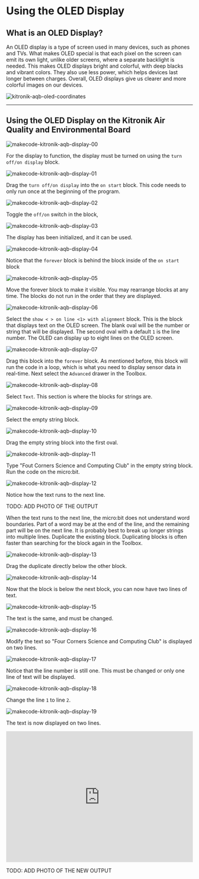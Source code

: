 # Using the OLED Display

## What is an OLED Display?

An OLED display is a type of screen used in many devices, such as phones and TVs. What makes OLED special is that each pixel on the screen can emit its own light, unlike older screens, where a separate backlight is needed. This makes OLED displays bright and colorful, with deep blacks and vibrant colors. They also use less power, which helps devices last longer between charges. Overall, OLED displays give us clearer and more colorful images on our devices.

![kitronik-aqb-oled-coordinates](assets/kitronik-aqb-oled-coordinates.png)

---

## Using the OLED Display on the Kitronik Air Quality and Environmental Board


![makecode-kitronik-aqb-display-00](assets/makecode-kitronik-aqb-display-00.png)

For the display to function, the display must be turned on using the `turn off/on display` block.

![makecode-kitronik-aqb-display-01](assets/makecode-kitronik-aqb-display-01.png)

Drag the `turn off/on display` into the `on start` block. This code needs to only run once at the beginning of the program.

![makecode-kitronik-aqb-display-02](assets/makecode-kitronik-aqb-display-02.png)

 Toggle the `off/on` switch in the block,

![makecode-kitronik-aqb-display-03](assets/makecode-kitronik-aqb-display-03.png)

The display has been initialized, and it can be used.

![makecode-kitronik-aqb-display-04](assets/makecode-kitronik-aqb-display-04.png)

Notice that the `forever` block is behind the block inside of the `on start` block

![makecode-kitronik-aqb-display-05](assets/makecode-kitronik-aqb-display-05.png)

Move the forever block to make it visible. You may rearrange blocks at any time. The blocks do not run in the order that they are displayed. 

![makecode-kitronik-aqb-display-06](assets/makecode-kitronik-aqb-display-06.png)

Select the `show < > on line <1> with alignment` block. This is the block that displays text on the OLED screen. The blank oval will be the number or string that will be displayed. The second oval with a default `1` is the line number. The OLED can display up to eight lines on the OLED screen.

![makecode-kitronik-aqb-display-07](assets/makecode-kitronik-aqb-display-07.png)

Drag this block into the `forever` block. As mentioned before, this block will run the code in a loop, which is what you need to display sensor data in real-time. Next select the `Advanced` drawer in the Toolbox.

![makecode-kitronik-aqb-display-08](assets/makecode-kitronik-aqb-display-08.png)

Select `Text`. This section is where the blocks for strings are.

![makecode-kitronik-aqb-display-09](assets/makecode-kitronik-aqb-display-09.png)

Select the empty string block.

![makecode-kitronik-aqb-display-10](assets/makecode-kitronik-aqb-display-10.png)

Drag the empty string block into the first oval.

![makecode-kitronik-aqb-display-11](assets/makecode-kitronik-aqb-display-11.png)

Type "Fout Corners Science and Computing Club" in the empty string block. Run the code on the micro:bit.

![makecode-kitronik-aqb-display-12](assets/makecode-kitronik-aqb-display-12.png)

Notice how the text runs to the next line.

TODO: ADD PHOTO OF THE OUTPUT

When the text runs to the next line, the micro:bit does not understand word boundaries. Part of a word may be at the end of the line, and the remaining part will be on the next line. It is probably best to break up longer strings into multiple lines. Duplicate the existing block. Duplicating blocks is often faster than searching for the block again in the Toolbox.

![makecode-kitronik-aqb-display-13](assets/makecode-kitronik-aqb-display-13.png)

Drag the duplicate directly below the other block.

![makecode-kitronik-aqb-display-14](assets/makecode-kitronik-aqb-display-14.png)

Now that the block is below the next block, you can now have two lines of text.

![makecode-kitronik-aqb-display-15](assets/makecode-kitronik-aqb-display-15.png)

The text is the same, and must be changed.

![makecode-kitronik-aqb-display-16](assets/makecode-kitronik-aqb-display-16.png)

Modify the text so "Four Corners Science and Computing Club" is displayed on two lines.

![makecode-kitronik-aqb-display-17](assets/makecode-kitronik-aqb-display-17.png)

Notice that the line number is still one. This must be changed or only one line of text will be displayed.

![makecode-kitronik-aqb-display-18](assets/makecode-kitronik-aqb-display-18.png)

Change the line `1` to line `2`. 

![makecode-kitronik-aqb-display-19](assets/makecode-kitronik-aqb-display-19.png)

The text is now displayed on two lines.

<div style="position:relative;height:0;padding-bottom:70%;overflow:hidden;"><iframe style="position:absolute;top:0;left:0;width:100%;height:100%;" src="https://makecode.microbit.org/#pub:S42841-02102-50736-79156" frameborder="0" sandbox="allow-popups allow-forms allow-scripts allow-same-origin"></iframe></div>

TODO: ADD PHOTO OF THE NEW OUTPUT

